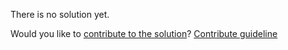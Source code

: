
There is no solution yet.

Would you like to [contribute to the solution](https://github.com/BFEdev/BFE.dev-solutions/blob/main/problem/virtual-dom-iii-functional-component_en.md)? [Contribute guideline](https://github.com/BFEdev/BFE.dev-solutions#how-to-contribute)
